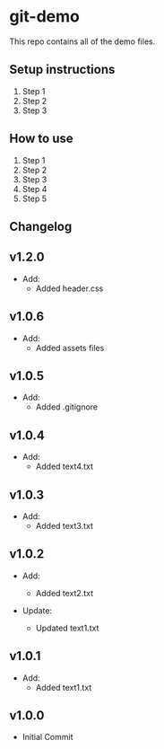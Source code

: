 # git-demo

This repo contains all of the demo files.

## Setup instructions

1. Step 1
2. Step 2
3. Step 3

## How to use

1. Step 1
2. Step 2
3. Step 3
4. Step 4
5. Step 5

## Changelog

## v1.2.0
* Add:
    * Added header.css

## v1.0.6
* Add:
    * Added assets files

## v1.0.5
* Add:
    * Added .gitignore

## v1.0.4
* Add:
    * Added text4.txt

## v1.0.3
* Add:
    * Added text3.txt

## v1.0.2
* Add:
    * Added text2.txt

* Update:
    * Updated text1.txt

## v1.0.1
* Add:
    * Added text1.txt

## v1.0.0
* Initial Commit